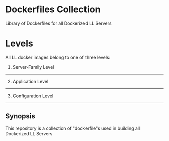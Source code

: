 Dockerfiles Collection
======================
Library of Dockerfiles for all Dockerized LL Servers

Levels
======
All LL docker images belong to one of three levels:

1. Server-Family Level
----------------------

2. Application Level
---------------------

3. Configuration Level
----------------------

Synopsis
--------
This repository is a collection of "dockerfile"s used in building all Dockerized LL Servers
